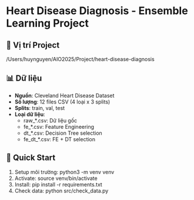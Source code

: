# Heart Disease Diagnosis - Ensemble Learning Project

## 📍 Vị trí Project
/Users/huynguyen/AIO2025/Project/heart-disease-diagnosis

## 📊 Dữ liệu
- **Nguồn**: Cleveland Heart Disease Dataset
- **Số lượng**: 12 files CSV (4 loại x 3 splits)
- **Splits**: train, val, test
- **Loại dữ liệu**:
  - raw_*.csv: Dữ liệu gốc
  - fe_*.csv: Feature Engineering
  - dt_*.csv: Decision Tree selection
  - fe_dt_*.csv: FE + DT selection

## 🚀 Quick Start
1. Setup môi trường: python3 -m venv venv
2. Activate: source venv/bin/activate
3. Install: pip install -r requirements.txt
4. Check data: python src/check_data.py
